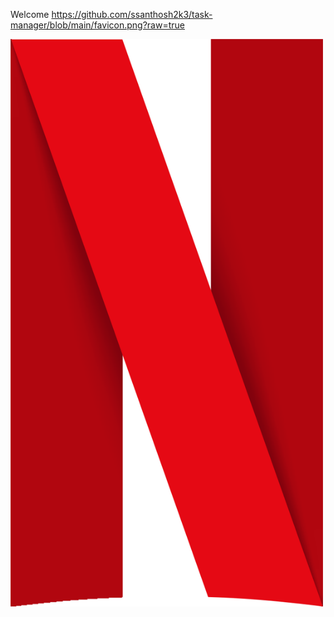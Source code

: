 Welcome
https://github.com/ssanthosh2k3/task-manager/blob/main/favicon.png?raw=true



<img src="https://github.com/ssanthosh2k3/task-manager/blob/main/favicon.png?raw=true
" alt="Alt text" width="500"/>
